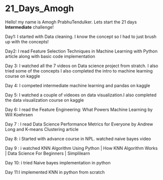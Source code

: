 # 21_Days_Amogh
Hello! my name is Amogh PrabhuTendulker. 
Lets start the 21 days **Intermediate** challenge!

Day1: I started with Data cleaning. I know the concept so I had to just brush up with the concepts!

Day2: I read Feature Selection Techniques in Machine Learning with Python article along with basic code implementation

Day 3: I watched all the 7 videos on Data science project from stratch. I also tried some of the concepts
I also completed the intro to machine learning course on kaggle

Day 4: I competed intermediate machine learning and pandas on kaggle

Day 5: I watched a couple of videoes on data visualization.I also completed the data visualization course on kaggle

Day 6: I read the Feature Engineering: What Powers Machine Learning by Will Koehrsen

Day 7 : I read Data Science Performance Metrics for Everyone by Andrew Long and K-means Clustering article

Day 8: i Started with advance course in NPL. watched naive bayes video 

Day 9 : i watched KNN Algorithm Using Python | How KNN Algorithm Works | Data Science For Beginners | Simplilearn

Day 10: i tried Naive bayes implementation in python

Day 11:I implemented KNN in python from scratch
